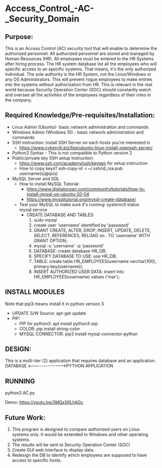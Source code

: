 # Access_Control_-AC-_Security_Domain

Purpose:
--------
This is an Access Control (AC) security tool that will enable to determine the authorized personnel. All authorized personnel are stored and managed by Human Resources (HR). All employees must be entered to the HR Systems after hiring process. The HR system database list all the employees who will specific access to an specific systems. That means, it's the only authorized individual. The sole authority is the HR System, not the Linux/Windows or any OS Administrators. This will prevent rogue employees to make entries into the systems without authorization from HR. This is relevant in the real world because Security Operation Center (SOC) should constantly watch and oversee all the activities of the employees regardless of their roles in the company. 


Required Knowledge/Pre-requisites/Installation:
-------------------
- Linux Admin (Ubuntu)- basic network administration and commands
- Windows Admin (Windows 10) - basic network administration and commands
- SSH instruction: install SSH Server on each hosts you're interested in
    + https://www.cyberciti.biz/faq/ubuntu-linux-install-openssh-server/
- Python3 Syntax - This is not compatible to Python version 2
- Public/private key SSH setup Instruction: 
    + https://www.ssh.com/academy/ssh/keygen for setup instruction 
    + How to copy keys? ssh-copy-id -i ~/.ssh/id_rsa.pub username(s)@ip(s)
- MySQL Server and SQL
    + How to install MySQL Tutorial: 
        - https://www.digitalocean.com/community/tutorials/how-to-install-mysql-on-ubuntu-20-04
        - https://www.mysqltutorial.org/mysql-create-database/
    + Test your MySQL to make sure it's running: systemctl status mysql.service
        - CREATE DATABASE AND TABLES:
          1. sudo mysql
          2. create user 'username' identified by 'password'
          3. GRANT CREATE, ALTER, DROP, INSERT, UPDATE, DELETE, SELECT, REFERENCES, RELOAD on *.* TO 'username' WITH GRANT OPTION;
          4. mysql -u 'username' -p 'password'
          5. DATABASE: create database HR_DB;
          6. SPECIFY DATABASE TO USE: use HR_DB;
          7. TABLE: create table HR_EMPLOYEES(username varchar(100), primary key(username));
          8. INSERT AUTHORIZED USER DATA: insert into HR_EMPLOYEES(username) values ('mar');

 INSTALL MODULES
 ---------------
 Note that pip3 means install it in python version 3
 - UPDATE S/W Source: apt-get update 
- PIP: 
    + PIP for python3: apt install python3-pip
    + COLOR: pip install string-color
    + MYSQL CONNECTOR: pip3 install mysql-connector-python


DESIGN:
------
 This is a multi-tier (2) application that requires database and an application.
 DATABASE <-------------->PYTHON APPLICATION

RUNNING
-------
python3 AC.py

Demo: https://youtu.be/3MQxS6LhAGc

Future Work:
-----------
1. This program is designed to compare authorized users on Linux systems only. It would be extended to Windows and other operating systems.
2. The results will be sent to Security Operation Center (SOC)
3. Create GUI web interface to display data. 
4. Redesign the DB to identify which employees are supposed to have access to specific hosts.

